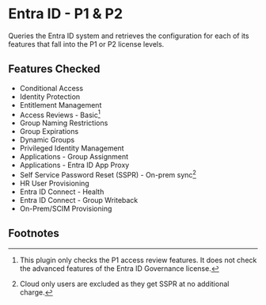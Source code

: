 # Entra ID - P1 & P2

Queries the Entra ID system and retrieves the configuration for each of its features that fall into the P1 or P2 license levels.

## Features Checked

- Conditional Access
- Identity Protection
- Entitlement Management
- Access Reviews - Basic[^1]
- Group Naming Restrictions
- Group Expirations
- Dynamic Groups
- Privileged Identity Management
- Applications - Group Assignment
- Applications - Entra ID App Proxy
- Self Service Password Reset (SSPR) - On-prem sync[^2]
- HR User Provisioning
- Entra ID Connect - Health
- Entra ID Connect - Group Writeback
- On-Prem/SCIM Provisioning

## Footnotes

[^1]:
    This plugin only checks the P1 access review features. It does not check the advanced features of the Entra ID Governance license.
[^2]:
    Cloud only users are excluded as they get SSPR at no additional charge.
